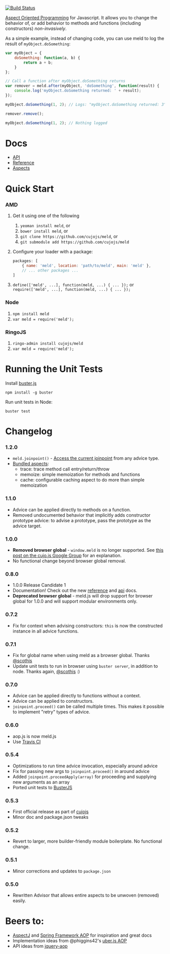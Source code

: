 [![Build Status](https://secure.travis-ci.org/cujojs/meld.png)](http://travis-ci.org/cujojs/meld)

[Aspect Oriented Programming](http://en.wikipedia.org/wiki/Aspect-oriented_programming "Aspect-oriented programming - Wikipedia, the free encyclopedia") for Javascript.  It allows you to change the behavior of, or add behavior to methods and functions (including constructors) *non-invasively*.

As a simple example, instead of changing code, you can use meld to log the result of `myObject.doSomething`:

```js
var myObject = {
	doSomething: function(a, b) {
		return a + b;
	}
};

// Call a function after myObject.doSomething returns
var remover = meld.after(myObject, 'doSomething', function(result) {
	console.log('myObject.doSomething returned: ' + result);
});

myObject.doSomething(1, 2); // Logs: "myObject.doSomething returned: 3"

remover.remove();

myObject.doSomething(1, 2); // Nothing logged
```

# Docs

* [API](meld/blob/master/docs/api.md)
* [Reference](meld/blob/master/docs/reference.md)
* [Aspects](meld/blob/master/docs/aspects.md)

# Quick Start

### AMD

1. Get it using one of the following
	1. `yeoman install meld`, or
	1. `bower install meld`, or
	1. `git clone https://github.com/cujojs/meld`, or
	1. `git submodule add https://github.com/cujojs/meld`

1. Configure your loader with a package:

	```js
	packages: [
		{ name: 'meld', location: 'path/to/meld', main: 'meld' },
		// ... other packages ...
	]
	```

1. `define(['meld', ...], function(meld, ...) { ... });` or `require(['meld', ...], function(meld, ...) { ... });`

### Node

1. `npm install meld`
1. `var meld = require('meld');`

### RingoJS

1. `ringo-admin install cujojs/meld`
1. `var meld = require('meld');`

Running the Unit Tests
======================

Install [buster.js](http://busterjs.org/)

`npm install -g buster`

Run unit tests in Node:

`buster test`

# Changelog

### 1.2.0

* `meld.joinpoint()` - [Access the current joinpoint](meld/blob/master/docs/api.md#meldjoinpoint) from any advice type.
* [Bundled aspects](meld/blob/master/docs/aspects.md):
	* trace: trace method call entry/return/throw
	* memoize: simple memoization for methods and functions
	* cache: configurable caching aspect to do more than simple memoization

### 1.1.0

* Advice can be applied directly to methods on a function.
* Removed undocumented behavior that implicitly adds constructor prototype advice: to advise a prototype, pass the prototype as the advice target.

### 1.0.0

* **Removed browser global** - `window.meld` is no longer supported. See [this post on the cujo.js Google Group](https://groups.google.com/d/topic/cujojs/K0VGuvpYQ34/discussion) for an explanation.
* No functional change beyond browser global removal.

### 0.8.0

* 1.0.0 Release Candidate 1
* Documentation! Check out the new [reference](meld/blob/master/docs/reference.md) and [api](meld/blob/master/docs/api.md) docs.
* **Deprecated browser global** - meld.js will drop support for browser global for 1.0.0 and will support modular environments only.

### 0.7.2

* Fix for context when advising constructors: `this` is now the constructed instance in all advice functions.

### 0.7.1

* Fix for global name when using meld as a browser global. Thanks [@scothis](https://github.com/scothis)
* Update unit tests to run in browser using `buster server`, in addition to node. Thanks again, [@scothis](https://github.com/scothis) :)

### 0.7.0

* Advice can be applied directly to functions without a context.
* Advice can be applied to constructors.
* `joinpoint.proceed()` can be called multiple times. This makes it possible to implement "retry" types of advice.

### 0.6.0

* aop.js is now meld.js
* Use [Travis CI](http://travis-ci.org/cujojs/meld)

### 0.5.4

* Optimizations to run time advice invocation, especially around advice
* Fix for passing new args to `joinpoint.proceed()` in around advice
* Added `joinpoint.proceedApply(array)` for proceeding and supplying new arguments as an array
* Ported unit tests to [BusterJS](http://busterjs.org)

### 0.5.3

* First official release as part of [cujojs](http://github.com/cujojs)
* Minor doc and package.json tweaks

### 0.5.2

* Revert to larger, more builder-friendly module boilerplate.  No functional change.

### 0.5.1

* Minor corrections and updates to `package.json`

### 0.5.0

* Rewritten Advisor that allows entire aspects to be unwoven (removed) easily.

# Beers to:

* [AspectJ](http://www.eclipse.org/aspectj/) and [Spring Framework AOP](http://static.springsource.org/spring/docs/3.0.x/reference/meld.html) for inspiration and great docs
* Implementation ideas from @phiggins42's [uber.js AOP](https://github.com/phiggins42/uber.js/blob/master/lib/meld.js)
* API ideas from [jquery-aop](http://code.google.com/p/jquery-aop/)